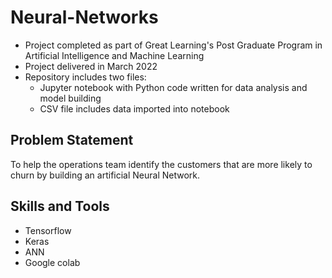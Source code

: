 # Neural-Networks
- Project completed as part of Great Learning's Post Graduate Program in Artificial Intelligence and Machine Learning
- Project delivered in March 2022
- Repository includes two files:
  - Jupyter notebook with Python code written for data analysis and model building
  - CSV file includes data imported into notebook
## Problem Statement
To help the operations team identify the customers that are more likely to churn by building an artificial Neural Network.

## Skills and Tools
- Tensorflow
- Keras
- ANN
- Google colab
